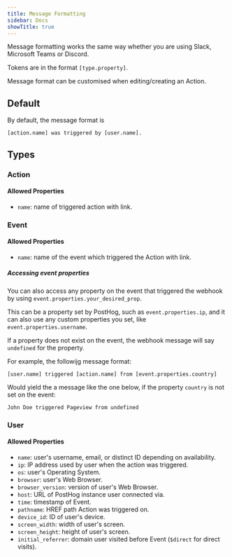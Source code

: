 ```yaml
---
title: Message Formatting
sidebar: Docs
showTitle: true
---
```


Message formatting works the same way whether you are using Slack, Microsoft Teams or Discord.

Tokens are in the format `[type.property]`.

Message format can be customised when editing/creating an Action.

## Default
By default, the message format is
```
[action.name] was triggered by [user.name].
```

## Types
### Action
#### Allowed Properties 

- `name`: name of triggered action with link.

### Event
#### Allowed Properties

- `name`: name of the event which triggered the Action with link.

##### Accessing event properties

You can also access any property on the event that triggered the webhook by using `event.properties.your_desired_prop`.

This can be a property set by PostHog, such as `event.properties.ip`, and it can also use any custom properties you set, like `event.properties.username`. 

If a property does not exist on the event, the webhook message will say `undefined` for the property.

For example, the followijg message format:

```
[user.name] triggered [action.name] from [event.properties.country]
```

Would yield the a message like the one below, if the property `country` is not set on the event:

```
John Doe triggered Pageview from undefined
```

### User
#### Allowed Properties

- `name`: user's username, email, or distinct ID depending on availability.
- `ip`: IP address used by user when the action was triggered.
- `os`: user's Operating System.
- `browser`: user's Web Browser.
- `browser_version`: version of user's Web Browser.
- `host`: URL of PostHog instance user connected via.
- `time`: timestamp of Event.
- `pathname`: HREF path Action was triggered on.
- `device_id`: ID of user's device.
- `screen_width`: width of user's screen.
- `screen_height`: height of user's screen.
- `initial_referrer`: domain user visited before Event (`$direct` for direct visits).
